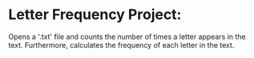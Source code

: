 # Letter Frequency Project:

Opens a '.txt' file and counts the number of times a letter appears in the text. Furthermore, calculates the frequency of each letter in the text.
